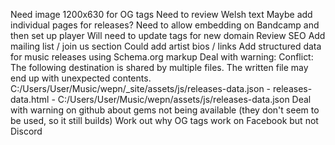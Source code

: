 Need image 1200x630 for OG tags
Need to review Welsh text
Maybe add individual pages for releases?
Need to allow embedding on Bandcamp and then set up player
Will need to update tags for new domain
Review SEO
Add mailing list / join us section
Could add artist bios / links
Add structured data for music releases using Schema.org markup
Deal with warning:
          Conflict: The following destination is shared by multiple files.
                    The written file may end up with unexpected contents.
                    C:/Users/User/Music/wepn/_site/assets/js/releases-data.json
                     - releases-data.html
                     - C:/Users/User/Music/wepn/assets/js/releases-data.json
Deal with warning on github about gems not being available (they don't seem to be used, so it still builds)
Work out why OG tags work on Facebook but not Discord